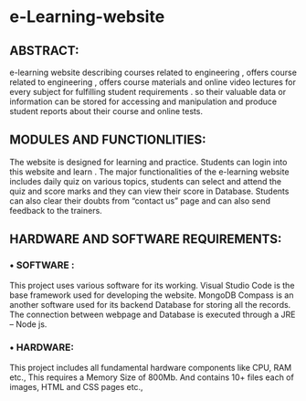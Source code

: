 # e-Learning-website

## ABSTRACT:

e-learning   website  describing courses related to engineering , offers course related to engineering , offers course materials and online video lectures for every subject for fulfilling student requirements . so their valuable data or information  can be stored for accessing and manipulation and produce student reports about their course and online tests.
               
## MODULES AND FUNCTIONLITIES:

The website is designed for learning and practice. Students can login into this website and learn .
The major functionalities of the e-learning website includes daily quiz on various topics, students can select and attend the quiz and score marks  and they can view their score in Database. Students can also clear their doubts from “contact us” page  and can also send  feedback to the trainers.
              
## HARDWARE AND SOFTWARE REQUIREMENTS:

### •	SOFTWARE :

This project uses various software for its working. Visual Studio Code is the base framework used for developing the website. MongoDB Compass is an another software used for its backend Database for storing all the records. The connection between webpage and Database is executed through a JRE – Node js.

### •	HARDWARE:

This project includes all fundamental hardware components like CPU, RAM etc., This requires a Memory Size of 800Mb. And contains 10+ files each of images, HTML and CSS pages etc.,

               
